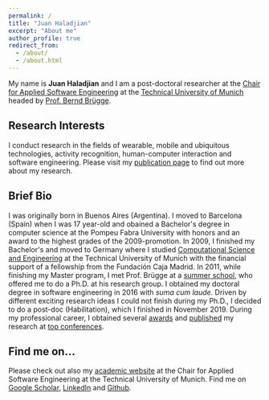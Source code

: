 ```yaml
---
permalink: /
title: "Juan Haladjian"
excerpt: "About me"
author_profile: true
redirect_from: 
  - /about/
  - /about.html
---
```


My name is **Juan Haladjian** and I am a post-doctoral researcher at the [Chair for Applied Software Engineering](https://ase.in.tum.de/lehrstuhl_1/) at the [Technical University of Munich](http://www.tum.de/) headed by [Prof. Bernd Brügge](https://ase.in.tum.de/lehrstuhl_1/people/52-professor).

## Research Interests
I conduct research in the fields of wearable, mobile and ubiquitous technologies, activity recognition, human-computer interaction and software engineering. Please visit my [publication page](/publications) to find out more about my research. 

## Brief Bio
I was originally born in Buenos Aires (Argentina). I moved to Barcelona (Spain) when I was 17 year-old and obained a Bachelor's degree in computer science at the Pompeu Fabra University with honors and an award to the highest grades of the 2009-promotion. In 2009, I finished my Bachelor's and moved to Germany where I studied [Computational Science and Engineering](https://www.in.tum.de/fuer-studierende/master-studiengaenge/computational-science-and-engineering/) at the Technical University of Munich with the financial support of a fellowship from the Fundación Caja Madrid. In 2011, while finishing my Master program, I met Prof. Brügge at a [summer school](https://www.ferienakademie.de/en/home-2/), who offered me to do a Ph.D. at his research group. I obtained my doctoral degree in software engineering in 2016 with *suma cum laude*. Driven by different exciting research ideas I could not finish during my Ph.D., I decided to do a post-doc (Habilitation), which I finished in November 2019. During my professional career, I obtained several [awards](/cv) and [published](/publications) my research at [top conferences](/talks).

## Find me on…
Please check out also my [academic website](https://ase.in.tum.de/lehrstuhl_1/index.php/people/393-juan-haladjian) at the Chair for Applied Software Engineering at the Technical University of Munich. Find me on [Google Scholar](https://scholar.google.de/citations?user=JHgSzRoAAAAJ&hl=en), [LinkedIn](https://www.linkedin.com/in/https://www.linkedin.com/in/juan-haladjian-b3a45141/) and [Github](https://github.com/avenix).

